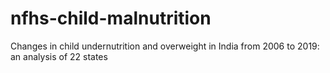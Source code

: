 # nfhs-child-malnutrition
Changes in child undernutrition and overweight in India from 2006 to 2019: an analysis of 22 states 
